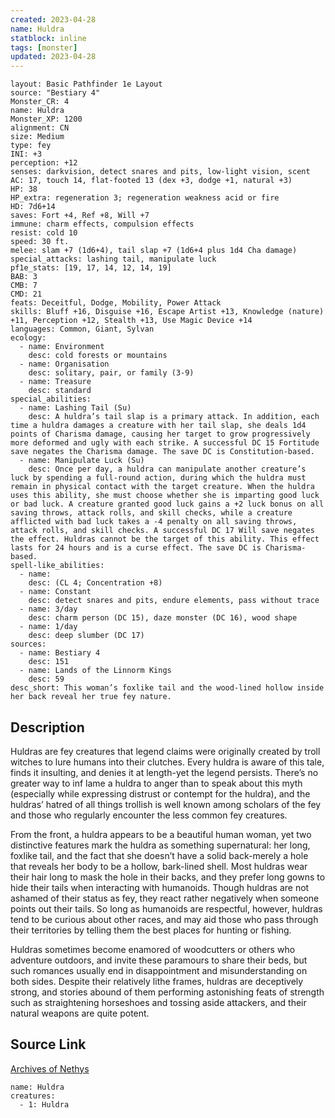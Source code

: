 ```yaml
---
created: 2023-04-28
name: Huldra
statblock: inline
tags: [monster]
updated: 2023-04-28
---
```

```statblock
layout: Basic Pathfinder 1e Layout
source: "Bestiary 4"
Monster_CR: 4
name: Huldra
Monster_XP: 1200
alignment: CN
size: Medium
type: fey
INI: +3
perception: +12
senses: darkvision, detect snares and pits, low-light vision, scent
AC: 17, touch 14, flat-footed 13 (dex +3, dodge +1, natural +3)
HP: 38
HP_extra: regeneration 3; regeneration weakness acid or fire
HD: 7d6+14
saves: Fort +4, Ref +8, Will +7
immune: charm effects, compulsion effects
resist: cold 10
speed: 30 ft.
melee: slam +7 (1d6+4), tail slap +7 (1d6+4 plus 1d4 Cha damage)
special_attacks: lashing tail, manipulate luck
pf1e_stats: [19, 17, 14, 12, 14, 19]
BAB: 3
CMB: 7
CMD: 21
feats: Deceitful, Dodge, Mobility, Power Attack
skills: Bluff +16, Disguise +16, Escape Artist +13, Knowledge (nature) +11, Perception +12, Stealth +13, Use Magic Device +14
languages: Common, Giant, Sylvan
ecology:
  - name: Environment
    desc: cold forests or mountains
  - name: Organisation
    desc: solitary, pair, or family (3-9)
  - name: Treasure
    desc: standard
special_abilities:
  - name: Lashing Tail (Su)
    desc: A huldra’s tail slap is a primary attack. In addition, each time a huldra damages a creature with her tail slap, she deals 1d4 points of Charisma damage, causing her target to grow progressively more deformed and ugly with each strike. A successful DC 15 Fortitude save negates the Charisma damage. The save DC is Constitution-based.
  - name: Manipulate Luck (Su)
    desc: Once per day, a huldra can manipulate another creature’s luck by spending a full-round action, during which the huldra must remain in physical contact with the target creature. When the huldra uses this ability, she must choose whether she is imparting good luck or bad luck. A creature granted good luck gains a +2 luck bonus on all saving throws, attack rolls, and skill checks, while a creature afflicted with bad luck takes a -4 penalty on all saving throws, attack rolls, and skill checks. A successful DC 17 Will save negates the effect. Huldras cannot be the target of this ability. This effect lasts for 24 hours and is a curse effect. The save DC is Charisma-based.
spell-like_abilities:
  - name:
    desc: (CL 4; Concentration +8)
  - name: Constant
    desc: detect snares and pits, endure elements, pass without trace
  - name: 3/day
    desc: charm person (DC 15), daze monster (DC 16), wood shape
  - name: 1/day
    desc: deep slumber (DC 17)
sources:
  - name: Bestiary 4
    desc: 151
  - name: Lands of the Linnorm Kings
    desc: 59
desc_short: This woman’s foxlike tail and the wood-lined hollow inside her back reveal her true fey nature.
```
## Description
Huldras are fey creatures that legend claims were originally created by troll witches to lure humans into their clutches. Every huldra is aware of this tale, finds it insulting, and denies it at length-yet the legend persists. There’s no greater way to inf lame a huldra to anger than to speak about this myth (especially while expressing distrust or contempt for the huldra), and the huldras’ hatred of all things trollish is well known among scholars of the fey and those who regularly encounter the less common fey creatures.

From the front, a huldra appears to be a beautiful human woman, yet two distinctive features mark the huldra as something supernatural: her long, foxlike tail, and the fact that she doesn’t have a solid back-merely a hole that reveals her body to be a hollow, bark-lined shell. Most huldras wear their hair long to mask the hole in their backs, and they prefer long gowns to hide their tails when interacting with humanoids. Though huldras are not ashamed of their status as fey, they react rather negatively when someone points out their tails. So long as humanoids are respectful, however, huldras tend to be curious about other races, and may aid those who pass through their territories by telling them the best places for hunting or fishing.

Huldras sometimes become enamored of woodcutters or others who adventure outdoors, and invite these paramours to share their beds, but such romances usually end in disappointment and misunderstanding on both sides. Despite their relatively lithe frames, huldras are deceptively strong, and stories abound of them performing astonishing feats of strength such as straightening horseshoes and tossing aside attackers, and their natural weapons are quite potent.
## Source Link
[Archives of Nethys](https://aonprd.com/MonsterDisplay.aspx?ItemName=Huldra)
```encounter-table
name: Huldra
creatures:
  - 1: Huldra
```

